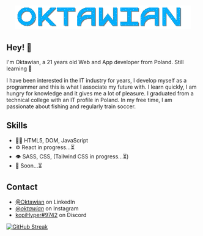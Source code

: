 <h1 align="center">
  <img src="name.gif" alt="Marton Lederer" />
</h1>

## Hey! 👋

I'm Oktawian, a 21 years old Web and App developer from Poland. Still learning 🧠

I have been interested in the IT industry for years, I develop myself as a programmer and this is what I associate my future with. I learn quickly, I am hungry for knowledge and it gives me a lot of pleasure. I graduated from a technical college with an IT profile in Poland. In my free time, I am passionate about fishing and regularly train soccer.

## Skills

- 👨‍💻 HTML5, DOM, JavaScript
- ⚙️ React in progress...⏳
- 👁️ SASS, CSS, (Tailwind CSS in progress...⏳)
- 💽 Soon...⏳

## Contact

- [@Oktawian](https://www.linkedin.com/in/oktawian-kopica-403282259) on LinkedIn
- [@_oktawian_](https://www.instagram.com/_oktawian_/) on Instagram
- [kopiHyper#9742](./) on Discord

[![GitHub Streak](http://github-readme-streak-stats.herokuapp.com?user=kopiHyper&theme=dark)](https://git.io/streak-stats)
